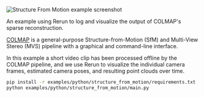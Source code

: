 <!--[metadata]
title = "Structure from Motion"
tags = ["2D", "3D", "colmap", "pinhole-camera", "time-series"]
description = "Visualize a sparse reconstruction by COLMAP, a general-purpose Structure-from-Motion and Multi-View Stereo pipeline."
thumbnail = "https://static.rerun.io/structure-from-motion/af24e5e8961f46a9c10399dbc31b6611eea563b4/480w.png"
thumbnail_dimensions = [480, 480]
channel = "main"
build_args = ["--dataset=colmap_fiat", "--resize=800x600"]
-->


<picture data-inline-viewer="structure_from_motion">
  <source media="(max-width: 480px)" srcset="https://static.rerun.io/structure_from_motion/b17f8824291fa1102a4dc2184d13c91f92d2279c/480w.png">
  <source media="(max-width: 768px)" srcset="https://static.rerun.io/structure_from_motion/b17f8824291fa1102a4dc2184d13c91f92d2279c/768w.png">
  <source media="(max-width: 1024px)" srcset="https://static.rerun.io/structure_from_motion/b17f8824291fa1102a4dc2184d13c91f92d2279c/1024w.png">
  <source media="(max-width: 1200px)" srcset="https://static.rerun.io/structure_from_motion/b17f8824291fa1102a4dc2184d13c91f92d2279c/1200w.png">
  <img src="https://static.rerun.io/structure_from_motion/b17f8824291fa1102a4dc2184d13c91f92d2279c/full.png" alt="Structure From Motion example screenshot">
</picture>

An example using Rerun to log and visualize the output of COLMAP's sparse reconstruction.

[COLMAP](https://colmap.github.io/index.html) is a general-purpose Structure-from-Motion (SfM) and Multi-View Stereo (MVS) pipeline with a graphical and command-line interface.

In this example a short video clip has been processed offline by the COLMAP pipeline, and we use Rerun to visualize the individual camera frames, estimated camera poses, and resulting point clouds over time.


```bash
pip install -r examples/python/structure_from_motion/requirements.txt
python examples/python/structure_from_motion/main.py
```

